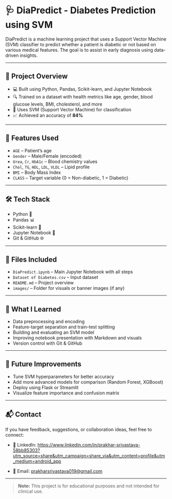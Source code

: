 # 🩺 DiaPredict - Diabetes Prediction using SVM

DiaPredict is a machine learning project that uses a Support Vector Machine (SVM) classifier to predict whether a patient is diabetic or not based on various medical features. The goal is to assist in early diagnosis using data-driven insights.

---

## 📌 Project Overview

- 💻 Built using Python, Pandas, Scikit-learn, and Jupyter Notebook
- 🔍 Trained on a dataset with health metrics like age, gender, blood glucose levels, BMI, cholesterol, and more
- 🤖 Uses SVM (Support Vector Machine) for classification
- 📈 Achieved an accuracy of **84%**

---

## 🔬 Features Used

- `AGE` – Patient’s age  
- `Gender` – Male/Female (encoded)  
- `Urea`, `Cr`, `HbA1c` – Blood chemistry values  
- `Chol`, `TG`, `HDL`, `LDL`, `VLDL` – Lipid profile  
- `BMI` – Body Mass Index  
- `CLASS` – Target variable (0 = Non-diabetic, 1 = Diabetic)

---

## 🛠️ Tech Stack

- Python 🐍
- Pandas 📊
- Scikit-learn 🤖
- Jupyter Notebook 📓
- Git & GitHub 🌐

---

## 📁 Files Included

- `DiaPredict.ipynb` – Main Jupyter Notebook with all steps
- `Dataset of Diabetes.csv` – Input dataset
- `README.md` – Project overview
- `images/` – Folder for visuals or banner images (if any)

---

## 🧠 What I Learned

- Data preprocessing and encoding
- Feature-target separation and train-test splitting
- Building and evaluating an SVM model
- Improving notebook presentation with Markdown and visuals
- Version control with Git & GitHub

---


## 🚀 Future Improvements

- Tune SVM hyperparameters for better accuracy
- Add more advanced models for comparison (Random Forest, XGBoost)
- Deploy using Flask or Streamlit
- Visualize feature importance and confusion matrix

---

## 📬 Contact

If you have feedback, suggestions, or collaboration ideas, feel free to connect:

- 💼 LinkedIn: https://www.linkedin.com/in/prakhar-srivastava-58bb85303?utm_source=share&utm_campaign=share_via&utm_content=profile&utm_medium=android_app

- 📧 Email: prakharsrivastava019@gmail.com

---

> **Note:** This project is for educational purposes and not intended for clinical use.
